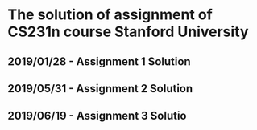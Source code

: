 # The solution of assignment of CS231n course Stanford University

## 2019/01/28 - Assignment 1 Solution
## 2019/05/31 - Assignment 2 Solution
## 2019/06/19 - Assignment 3 Solutio